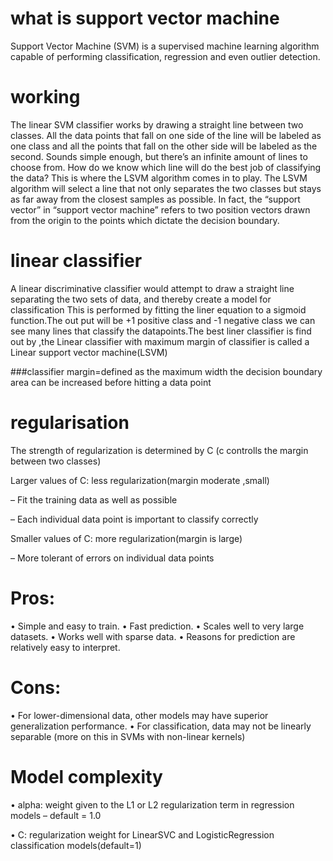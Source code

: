 # what is support vector machine

Support Vector Machine (SVM) is a supervised machine learning algorithm capable of performing classification, regression and even outlier detection.
# working
The linear SVM classifier works by drawing a straight line between two classes. All the data points that fall on one side of the line will be labeled as one class and all the points that fall on the other side will be labeled as the second. Sounds simple enough, but there’s an infinite amount of lines to choose from. How do we know which line will do the best job of classifying the data? This is where the LSVM algorithm comes in to play. The LSVM algorithm will select a line that not only separates the two classes but stays as far away from the closest samples as possible. In fact, the “support vector” in “support vector machine” refers to two position vectors drawn from the origin to the points which dictate the decision boundary.
# linear classifier
A linear discriminative classifier would attempt to draw a straight line separating the two sets of data, and thereby create a model for classification
This is performed by fitting the liner equation to a sigmoid function.The out put will be +1 positive class and -1 negative class
we can see many lines that classify the datapoints.The best liner classifier is find out by ,the Linear classifier with maximum margin of classifier is called a  
Linear support vector machine(LSVM)

###classifier margin=defined as the maximum width the decision boundary area can be increased before hitting a data point

# regularisation
The strength of regularization is determined by C
(c controlls the margin between two classes)

Larger values of C: less regularization(margin moderate ,small)

– Fit the training data as well as possible

– Each individual data point is important to classify correctly

Smaller values of C: more regularization(margin is  large)

– More tolerant of errors on individual data points


# Pros:
• Simple and easy to train.
• Fast prediction.
• Scales well to very large
datasets.
• Works well with sparse data.
• Reasons for prediction are
relatively easy to interpret.

# Cons:
• For lower-dimensional data,
other models may have
superior generalization
performance.
• For classification, data may not
be linearly separable (more on
this in SVMs with non-linear
kernels)

# Model complexity
• alpha: weight given to the L1 or L2 regularization
term in regression models
– default = 1.0

• C: regularization weight for LinearSVC and
LogisticRegression classification models(default=1)


